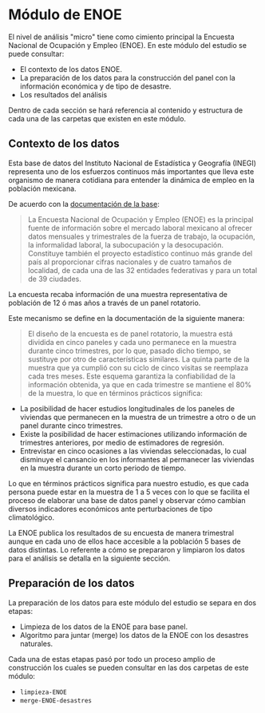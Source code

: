 # Módulo de ENOE

El nivel de análisis "micro" tiene como cimiento principal la Encuesta Nacional de Ocupación y Empleo (ENOE). En este módulo del estudio se puede consultar:

- El contexto de los datos ENOE.
- La preparación de los datos para la construcción del panel con la información económica y de tipo de desastre.
- Los resultados del análisis

Dentro de cada sección se hará referencia al contenido y estructura de cada una de las carpetas que existen en este módulo.

## Contexto de los datos

Esta base de datos del Instituto Nacional de Estadística y Geografía (INEGI) representa uno de los esfuerzos continuos más importantes que lleva este organismo de manera cotidiana para entender la dinámica de empleo en la población mexicana.

De acuerdo con la [documentación de la base](https://www.inegi.org.mx/programas/enoe/15ymas/):

> La Encuesta Nacional de Ocupación y Empleo (ENOE) es la principal fuente de información sobre el mercado laboral mexicano al ofrecer datos mensuales y trimestrales de la fuerza de trabajo, la ocupación, la informalidad laboral, la subocupación y la desocupación. Constituye también el proyecto estadístico continuo más grande del país al proporcionar cifras nacionales y de cuatro tamaños de localidad, de cada una de las 32 entidades federativas y para un total de 39 ciudades.

La encuesta recaba información de una muestra representativa de población de 12 ó mas años a través de un panel rotatorio. 

Este mecanismo se define en la documentación de la siguiente manera:

> El diseño de la encuesta es de panel rotatorio, la muestra está dividida en cinco paneles y cada uno permanece en la muestra durante cinco trimestres, por lo que, pasado dicho tiempo, se sustituye por otro de características similares. La quinta parte de la muestra que ya cumplió con su ciclo de cinco visitas se reemplaza cada tres meses. Este esquema garantiza la confiabilidad de la información obtenida, ya que en cada trimestre se mantiene el 80% de la muestra, lo que en términos prácticos significa:
- La posibilidad de hacer estudios longitudinales de los paneles de viviendas que permanecen en la muestra de un trimestre a otro o de un panel durante cinco trimestres.
- Existe la posibilidad de hacer estimaciones utilizando información de trimestres anteriores, por medio de estimadores de regresión.
- Entrevistar en cinco ocasiones a las viviendas seleccionadas, lo cual disminuye el cansancio en los informantes al permanecer las viviendas en la muestra durante un corto periodo de tiempo.

Lo que en términos prácticos significa para nuestro estudio, es que cada persona puede estar en la muestra de 1 a 5 veces con lo que se facilita el proceso de elaborar una base de datos panel y observar cómo cambian diversos indicadores económicos ante perturbaciones de tipo climatológico.

La ENOE publica los resultados de su encuesta de manera trimestral aunque en cada uno de ellos hace accesible a la población 5 bases de datos distintas. Lo referente a cómo se prepararon y limpiaron los datos para el análisis se detalla en la siguiente sección.

## Preparación de los datos

La preparación de los datos para este módulo del estudio se separa en dos etapas:

- Limpieza de los datos de la ENOE para base panel.
- Algoritmo para juntar (merge) los datos de la ENOE con los desastres naturales.

Cada una de estas etapas pasó por todo un proceso amplio de construcción los cuales se pueden consultar en las dos carpetas de este módulo:

- `limpieza-ENOE`
- `merge-ENOE-desastres`
